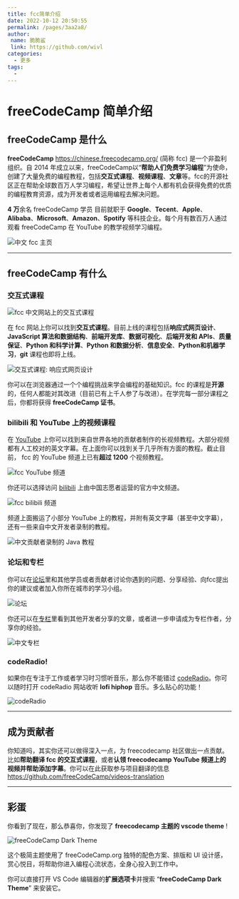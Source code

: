 ```yaml
---
title: fcc简单介绍
date: 2022-10-12 20:50:55
permalink: /pages/3aa2a8/
author:
 name: 脆脆鲨
 link: https://github.com/wivl
categories:
  - 更多
tags:
  - 
---
```

# freeCodeCamp 简单介绍

## freeCodeCamp 是什么

**freeCodeCamp** <https://chinese.freecodecamp.org/> (简称 fcc) 是一个非盈利组织。自 2014 年成立以来，freeCodeCamp以“**帮助人们免费学习编程**”为使命，创建了大量免费的编程教程，包括**交互式课程**、**视频课程**、**文章**等。fcc的开源社区正在帮助全球数百万人学习编程，希望让世界上每个人都有机会获得免费的优质的编程教育资源，成为开发者或者运用编程去解决问题。
  
**4 万**余名 freeCodeCamp 学员 目前就职于 **Google**、**Tecent**、**Apple**、**Alibaba**、**Microsoft**、**Amazon**、**Spotify** 等科技企业。每个月有数百万人通过观看 freeCodeCamp 在 YouTube 的教学视频学习编程。

![中文 fcc 主页](https://files.mdnice.com/user/20708/04c25264-40cd-4918-ad1e-f4d6d83c1bd9.png)

---

## freeCodeCamp 有什么

### 交互式课程

![fcc 中文网站上的交互式课程](https://files.mdnice.com/user/20708/90d44785-4f7a-4c3e-874f-1e503d968643.png)

在 fcc 网站上你可以找到**交互式课程**。目前上线的课程包括**响应式网页设计**、**JavaScript 算法和数据结构**、**前端开发库**、**数据可视化**、**后端开发和 APIs**、**质量保证**、**Python 和科学计算**、**Python 和数据分析**、**信息安全**、**Python和机器学习**，**git** 课程也即将上线。

![交互式课程: 响应式网页设计](https://files.mdnice.com/user/20708/e6593254-0b09-41e4-acfd-9524b8a9e135.png)

你可以在浏览器通过一个个编程挑战来学会编程的基础知识。fcc 的课程是**开源**的，任何人都能对其改进（目前已有上千人参了与改进）。在学完每一部分课程之后，你都将获得 **freeCodeCamp 证书**。

### bilibili 和 YouTube 上的视频课程

在 [YouTube](https://www.youtube.com/c/Freecodecamp) 上你可以找到来自世界各地的贡献者制作的长视频教程。大部分视频都有人工校对的英文字幕。在上面你可以找到关于几乎所有方面的教程。截止目前， fcc 的 YouTube 频道上已有**超过 1200** 个视频教程。

![fcc YouTube 频道](https://files.mdnice.com/user/20708/c92f976e-e8c6-4273-8c3f-b91232c153c4.png)

你还可以选择访问 [bilibili](https://space.bilibili.com/335505768) 上由中国志愿者运营的官方中文频道。

![fcc bilibili 频道](https://files.mdnice.com/user/20708/28c54282-816b-4e34-8fee-ff12624eb290.png)

频道上面搬运了小部分 YouTube 上的教程，并附有英文字幕（甚至中文字幕），还有一些来自中文开发者录制的教程。

![中文贡献者录制的 Java 教程](https://files.mdnice.com/user/20708/e68ab933-0fa6-4b6c-9d54-eaf0bdce7373.png)

### 论坛和专栏

你可以在[论坛](https://chinese.freecodecamp.org/forum/)里和其他学员或者贡献者讨论你遇到的问题、分享经验、向fcc提出你的建议或者加入你所在城市的学习小组。

![论坛](https://files.mdnice.com/user/20708/557e9317-fed6-4289-8362-57d46064be81.png)

你还可以在[专栏](https://chinese.freecodecamp.org/news/)里看到其他开发者分享的文章，或者进一步申请成为专栏作者，分享你的经验。

![中文专栏](https://files.mdnice.com/user/20708/e0e1bf63-42e2-49f8-b7b7-4ac96b03b333.png)

### codeRadio!

如果你在专注于工作或者学习时习惯听音乐，那么你不能错过 [codeRadio](https://coderadio.freecodecamp.org/)。你可以随时打开 codeRadio 网站收听 **lofi hiphop** 音乐。多么贴心的功能！

![codeRadio](https://files.mdnice.com/user/20708/3726b6fb-2f55-4708-9cdd-fc025e2312ee.png)


---

## 成为贡献者

你知道吗，其实你还可以做得深入一点，为 freecodecamp 社区做出一点贡献。比如**帮助翻译 fcc 的交互式课程**，或者**认领 freecodecamp YouTube 频道上的视频并帮助添加字幕**。你可以在此获取参与项目翻译的信息<https://github.com/freeCodeCamp/videos-translation>

---

## 彩蛋

你看到了现在，那么恭喜你，你发现了 **freecodecamp 主题的 vscode theme** !

![freeCodeCamp Dark Theme](https://files.mdnice.com/user/20708/62470a98-9b04-4da6-82d0-5ca8ff3c4067.png)

这个极简主题使用了 freeCodeCamp.org 独特的配色方案、排版和 UI 设计感，赏心悦目，将帮助你进入编程心流状态，全身心投入到工作中。

你可以直接打开 VS Code 编辑器的**扩展选项卡**并搜索 “**freeCodeCamp Dark Theme**” 来安装它。






